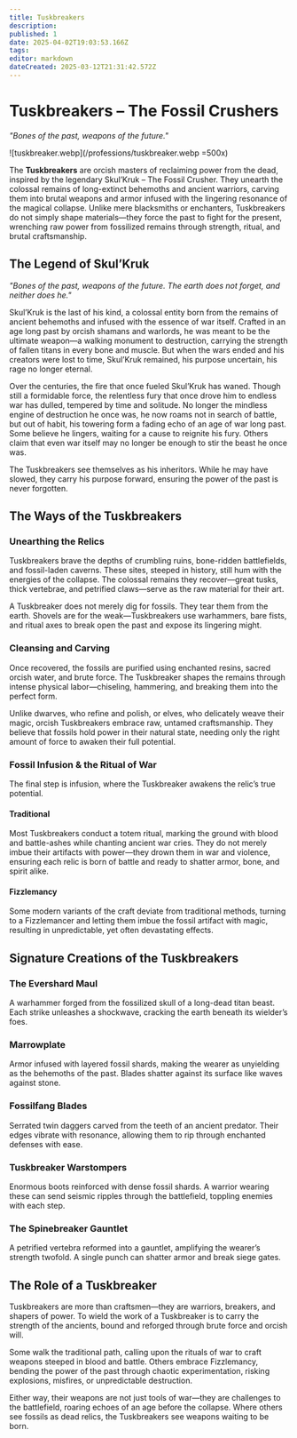 ```yaml
---
title: Tuskbreakers
description: 
published: 1
date: 2025-04-02T19:03:53.166Z
tags: 
editor: markdown
dateCreated: 2025-03-12T21:31:42.572Z
---
```


# Tuskbreakers – The Fossil Crushers  
*"Bones of the past, weapons of the future."*  

![tuskbreaker.webp](/professions/tuskbreaker.webp =500x)

The **Tuskbreakers** are orcish masters of reclaiming power from the dead, inspired by the legendary Skul’Kruk – The Fossil Crusher. They unearth the colossal remains of long-extinct behemoths and ancient warriors, carving them into brutal weapons and armor infused with the lingering resonance of the magical collapse. Unlike mere blacksmiths or enchanters, Tuskbreakers do not simply shape materials—they force the past to fight for the present, wrenching raw power from fossilized remains through strength, ritual, and brutal craftsmanship.  

## The Legend of Skul’Kruk  

*"Bones of the past, weapons of the future. The earth does not forget, and neither does he."*  

Skul’Kruk is the last of his kind, a colossal entity born from the remains of ancient behemoths and infused with the essence of war itself. Crafted in an age long past by orcish shamans and warlords, he was meant to be the ultimate weapon—a walking monument to destruction, carrying the strength of fallen titans in every bone and muscle. But when the wars ended and his creators were lost to time, Skul’Kruk remained, his purpose uncertain, his rage no longer eternal.  

Over the centuries, the fire that once fueled Skul’Kruk has waned. Though still a formidable force, the relentless fury that once drove him to endless war has dulled, tempered by time and solitude. No longer the mindless engine of destruction he once was, he now roams not in search of battle, but out of habit, his towering form a fading echo of an age of war long past. Some believe he lingers, waiting for a cause to reignite his fury. Others claim that even war itself may no longer be enough to stir the beast he once was.  

The Tuskbreakers see themselves as his inheritors. While he may have slowed, they carry his purpose forward, ensuring the power of the past is never forgotten.  

## The Ways of the Tuskbreakers  

### Unearthing the Relics  
Tuskbreakers brave the depths of crumbling ruins, bone-ridden battlefields, and fossil-laden caverns. These sites, steeped in history, still hum with the energies of the collapse. The colossal remains they recover—great tusks, thick vertebrae, and petrified claws—serve as the raw material for their art.  

A Tuskbreaker does not merely dig for fossils. They tear them from the earth. Shovels are for the weak—Tuskbreakers use warhammers, bare fists, and ritual axes to break open the past and expose its lingering might.  

### Cleansing and Carving  
Once recovered, the fossils are purified using enchanted resins, sacred orcish water, and brute force. The Tuskbreaker shapes the remains through intense physical labor—chiseling, hammering, and breaking them into the perfect form.  

Unlike dwarves, who refine and polish, or elves, who delicately weave their magic, orcish Tuskbreakers embrace raw, untamed craftsmanship. They believe that fossils hold power in their natural state, needing only the right amount of force to awaken their full potential.  

### Fossil Infusion & the Ritual of War  
The final step is infusion, where the Tuskbreaker awakens the relic’s true potential.  

#### **Traditional**  
Most Tuskbreakers conduct a totem ritual, marking the ground with blood and battle-ashes while chanting ancient war cries. They do not merely imbue their artifacts with power—they drown them in war and violence, ensuring each relic is born of battle and ready to shatter armor, bone, and spirit alike.  

#### **Fizzlemancy**  
Some modern variants of the craft deviate from traditional methods, turning to a Fizzlemancer and letting them imbue the fossil artifact with magic, resulting in unpredictable, yet often devastating effects.  

## Signature Creations of the Tuskbreakers  

### **The Evershard Maul**  
A warhammer forged from the fossilized skull of a long-dead titan beast. Each strike unleashes a shockwave, cracking the earth beneath its wielder’s foes.  

### **Marrowplate**  
Armor infused with layered fossil shards, making the wearer as unyielding as the behemoths of the past. Blades shatter against its surface like waves against stone.  

### **Fossilfang Blades**  
Serrated twin daggers carved from the teeth of an ancient predator. Their edges vibrate with resonance, allowing them to rip through enchanted defenses with ease.  

### **Tuskbreaker Warstompers**  
Enormous boots reinforced with dense fossil shards. A warrior wearing these can send seismic ripples through the battlefield, toppling enemies with each step.  

### **The Spinebreaker Gauntlet**  
A petrified vertebra reformed into a gauntlet, amplifying the wearer’s strength twofold. A single punch can shatter armor and break siege gates.  

## The Role of a Tuskbreaker  
Tuskbreakers are more than craftsmen—they are warriors, breakers, and shapers of power. To wield the work of a Tuskbreaker is to carry the strength of the ancients, bound and reforged through brute force and orcish will.  

Some walk the traditional path, calling upon the rituals of war to craft weapons steeped in blood and battle. Others embrace Fizzlemancy, bending the power of the past through chaotic experimentation, risking explosions, misfires, or unpredictable destruction.  

Either way, their weapons are not just tools of war—they are challenges to the battlefield, roaring echoes of an age before the collapse. Where others see fossils as dead relics, the Tuskbreakers see weapons waiting to be born.
